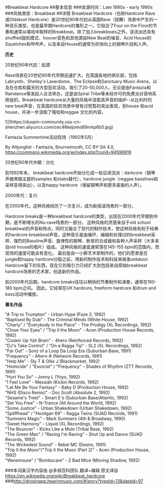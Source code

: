 #Breakbeat Hardcore
##基本信息
###发源时间：Late 1980s - early 1990s
###风格类型：Breakbeat
##详情
Breakbeat Hardcore（也称Hardcore Rave或Oldskool
Hardcore）是20世纪90年代初从英国Rave（锐舞）场景中产生的一种音乐类型，也是最早期Hardcore的雏形之一。它结合了Four on the
Floor的节奏和通常从嘻哈中取样的Breakbeat。除了加入breakbeats之外，该流派还具有shuffled鼓机模式、hoover音色和其他源自New
Beat的噪音、Acid House的Squelches和哔哔声，以及来自House的通常为欢快向上的钢琴片段和人声。



**历史**

20世纪90年代初：起源  

Rave场景在20世纪90年代早期迅速扩大，在英国各地的俱乐部，包括Labrynth、Shelley's Laserdome、The
Eclipse和Sanctuary Music
Arena，以及在仓库和露天的大型狂欢活动，吸引了20-50,000人，无论是由Fantazia和Raindance等发起人合法举办，还是由Spiral
Tribe等未经许可的免费派对音响系统组织。Breakbeat hardcore从大量的风格中汲取其声音的熔炉--从比利时的new
beat声音，在英国的狂欢场景中曾有过短暂的突出表现，到house 和acid house，并进一步汲取了嘻哈和reggae 文化的内容。



![](https://duopin-community.oss-cn-
shenzhen.aliyuncs.com/cec46kejomo89nrkp6b5.jpg)

Fantazia Summertime活动现场（1992年5月）

By Altjunglist - Fantazia, Bournemouth, CC BY-SA 4.0,
https://commons.wikimedia.org/w/index.php?curid=94596919



20世纪90年代中期：分化

到1992年末， breakbeat hardcore开始分化成一些后续流派：darkcore（钢琴声被黑暗主题的samples
和stabs替代），hardcore jungle（reggae basslines和采样变得突出），以及happy
hardcore（保留钢琴声和更多振奋的人声）。



2000年代：复兴

在2000年代，这种风格经历了一次复兴，成为新摇滚场景的一部分。



Hardcore breaks是一种breakbeat hardcore的类型，出现在2000年代早期到中期，是不断增长的Nu-rave场景的一部分。
这种风格的灵感来自于old school breakbeat的声音和特点，同时又融合了现代的制作技术，使这种风格有别于经典的hardcore
breakbeat声音。这种音乐是由循环、编辑和处理过的breakbeat采样、强烈的Bassline声音、旋律性的钢琴、断音的合成器和各种人声采样（大多来自old
house的唱片）组成。 这种风格的速度通常落在145-155 bpm的范围内，而现场的速度可能会有变化。
最初是由一小群艺术家制作的，他们的愿景是在jungle和happy hardcore分裂之前，用新的制作技术和科技来继承oldskool
Hardcore留下的东西，现在它的吸引力已经扩大到包括来自原始breakbeat hardcore场景的艺术家，创造新的作品。



到2000年代后期，hardcore breaks往往以稍快的节奏制作和演奏，通常在160-180 bpm之间。 因此，它经常在UK hardcore,
freeform hardcore 和drum and bass活动中播放。



**著名作品**

"A Trip to Trumpton" - Urban Hype (Faze 2, 1992)  
"Baptised By Dub" - The Criminal Minds (White House, 1992)  
"Charly" / "Everybody in the Place" - The Prodigy (XL Recordings, 1992)  
"Close Your Eyes" / "Trip II the Moon" - Acen (Production House Records, 1992)  
"Cookin Up Yah Brain" - 4hero (Reinforced Records, 1992)  
"DJ's Take Control" / "On a Ragga Tip" - SL2 (XL Recordings, 1992)  
"Far Out" - Sonz of a Loop Da Loop Era (Suburban Base, 1991)  
"Frequency" - Altern-8 (Network Records, 1991)  
"Help Me" - Sly T & Ollie J (Blackmarket, 1992)  
"Homicide" / "Exorcist" / "Frequency" - Shades of Rhythm (ZTT Records, 1991)  
"Hurt You So" - Jonny L (Yoyo, 1992)  
"I Feel Love" - Messiah (Kickin Records, 1992)  
"Let Me Be Your Fantasy" - Baby D (Production House, 1992)  
"NHS (Disco Remix)" - Doc Scott (Absolute 2, 1992)  
"Sesame's Treet" - Smart E's (Suburban Base/Atlantic, 1992)  
"Set You Free" - N-Trance (All Around the World, 1992)  
"Some Justice" - Urban Shakedown (Urban Shakedown, 1992)  
"Spliffhead" / "Hooligan 69" - Ragga Twins (SUAD Records, 1991)  
"Summers Magic" - Mark Summers (4th & Broadway, 1990)  
"Sweet Harmony" - Liquid (XL Recordings, 1992)  
"The Bouncer" - Kicks Like a Mule (Tribal Base, 1992)  
"The Green Man" / "Raving I'm Raving" - Shut Up and Dance (SUAD Records, 1992)  
"The Wickedest Sound" - Rebel MC (Desire, 1991)  
"Trip II the Moon"/"Trip II the Moon (Part 2)" - Acen (Production House, 1992)  
"Waremouse" / "Bombscare" - 2 Bad Mice (Moving Shadow, 1992)

###本词条汉字内容由 @多频百科团队 翻译+编辑
原文译自  https://en.wikipedia.org/wiki/Breakbeat_hardcore
###http://dropinapp.hearinmusic.com/#/ency?typeId=13&dataId=97
